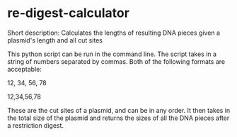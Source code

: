 # re-digest-calculator
Short description: Calculates the lengths of resulting DNA pieces given a plasmid's length and all cut sites


This python script can be run in the command line. The script takes in a string of numbers
separated by commas. Both of the following formats are acceptable:

12, 34, 56, 78

12,34,56,78

These are the cut sites of a plasmid, and can be in any order.
It then takes in the total size of the plasmid and returns the sizes of all the DNA pieces
after a restriction digest.
